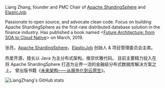 Liang Zhang, founder and PMC Chair of [Apache ShardingSphere](https://github.com/apache/shardingsphere) and [ElasticJob](https://github.com/apache/shardingsphere-elasticjob).

Passionate to open source, and advocate clean code.
Focus on building Apache ShardingSphere as the first-rate distributed database solution in the finance industry. 
Has published a book named <[Future Architecture: from SOA to Cloud Native](https://baike.baidu.com/item/%E6%9C%AA%E6%9D%A5%E6%9E%B6%E6%9E%84%EF%BC%9A%E4%BB%8E%E6%9C%8D%E5%8A%A1%E5%8C%96%E5%88%B0%E4%BA%91%E5%8E%9F%E7%94%9F/23376862)> on March, 2019.

张亮，[Apache ShardingSphere](https://github.com/apache/shardingsphere)，[ElasticJob](https://github.com/apache/shardingsphere-elasticjob) 创始人 & 项目管理委员会主席。

热爱开源，擅长以 Java 为主分布式架构，推崇优雅代码。
目前主要精力投入在将 Apache ShardingSphere 打造为业界一流的金融级分布式数据库解决方案之上。
曾出版书籍《[未来架构——从服务化到云原生](https://baike.baidu.com/item/%E6%9C%AA%E6%9D%A5%E6%9E%B6%E6%9E%84%EF%BC%9A%E4%BB%8E%E6%9C%8D%E5%8A%A1%E5%8C%96%E5%88%B0%E4%BA%91%E5%8E%9F%E7%94%9F/23376862)》。

![LiangZhang's GitHub stats](https://github-readme-stats.vercel.app/api?username=terrymanu&hide_border=true&show_icons=true&include_all_commits=true&count_private=true&theme=buefy)
